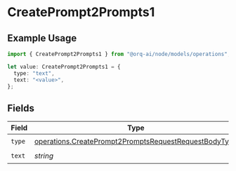 # CreatePrompt2Prompts1

## Example Usage

```typescript
import { CreatePrompt2Prompts1 } from "@orq-ai/node/models/operations";

let value: CreatePrompt2Prompts1 = {
  type: "text",
  text: "<value>",
};
```

## Fields

| Field                                                                                                                          | Type                                                                                                                           | Required                                                                                                                       | Description                                                                                                                    |
| ------------------------------------------------------------------------------------------------------------------------------ | ------------------------------------------------------------------------------------------------------------------------------ | ------------------------------------------------------------------------------------------------------------------------------ | ------------------------------------------------------------------------------------------------------------------------------ |
| `type`                                                                                                                         | [operations.CreatePrompt2PromptsRequestRequestBodyType](../../models/operations/createprompt2promptsrequestrequestbodytype.md) | :heavy_check_mark:                                                                                                             | N/A                                                                                                                            |
| `text`                                                                                                                         | *string*                                                                                                                       | :heavy_check_mark:                                                                                                             | N/A                                                                                                                            |